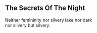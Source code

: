 The Secrets Of The Night
------------------------
Neither femininity nor silvery lake nor dark  
nor silvery but silvery.  
